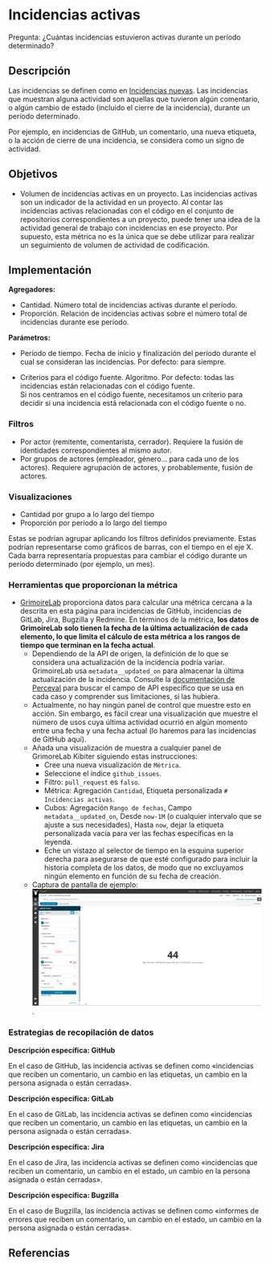 # Incidencias activas

Pregunta: ¿Cuántas incidencias estuvieron activas durante un período determinado?


## Descripción

Las incidencias se definen como en [Incidencias nuevas](https://github.com/chaoss/wg-evolution/blob/master/metrics/Issues_New.md). Las incidencias que muestran alguna actividad son aquellas que tuvieron algún comentario, o algún cambio de estado (incluido el cierre de la incidencia), durante un período determinado.

Por ejemplo, en incidencias de GitHub, un comentario, una nueva etiqueta, o la acción de cierre de una incidencia, se considera como un signo de actividad.


## Objetivos

* Volumen de incidencias activas en un proyecto. Las incidencias activas son un indicador de la actividad en un proyecto. Al contar las incidencias activas relacionadas con el código en el conjunto de repositorios correspondientes a un proyecto, puede tener una idea de la actividad general de trabajo con incidencias en ese proyecto. Por supuesto, esta métrica no es la única que se debe utilizar para realizar un seguimiento de volumen de actividad de codificación.


## Implementación

**Agregadores:**
* Cantidad. Número total de incidencias activas durante el período.
* Proporción. Relación de incidencias activas sobre el número total de incidencias durante ese período.

**Parámetros:**
* Período de tiempo. Fecha de inicio y finalización del período durante el cual se consideran las incidencias. Por defecto: para siempre.

* Criterios para el código fuente. Algoritmo. Por defecto: todas las incidencias están relacionadas con el código fuente.  
  Si nos centramos en el código fuente, necesitamos un criterio para decidir si una incidencia está relacionada con el código fuente o no.

### Filtros

* Por actor (remitente, comentarista, cerrador). Requiere la fusión de identidades correspondientes al mismo autor.
* Por grupos de actores (empleador, género... para cada uno de los actores). Requiere agrupación de actores, y probablemente, fusión de actores.


### Visualizaciones

* Cantidad por grupo a lo largo del tiempo
* Proporción por período a lo largo del tiempo

Estas se podrían agrupar aplicando los filtros definidos previamente. Estas podrían representarse como gráficos de barras, con el tiempo en el eje X. Cada barra representaría propuestas para cambiar el código durante un período determinado (por ejemplo, un mes).


### Herramientas que proporcionan la métrica

* [GrimoireLab](https://chaoss.github.io/grimoirelab) proporciona datos para calcular una métrica cercana a la descrita en esta página para incidencias de GitHub, incidencias de GitLab, Jira, Bugzilla y Redmine. En términos de la métrica, **los datos de GrimoireLab solo tienen la fecha de la última actualización de cada elemento, lo que limita el cálculo de esta métrica a los rangos de tiempo que terminan en la fecha actual**.
  - Dependiendo de la API de origen, la definición de lo que se considera una actualización de la incidencia podría variar. GrimoireLab usa `metadata__updated_on` para almacenar la última actualización de la incidencia. Consulte la [documentación de Perceval](https://perceval.readthedocs.io/en/latest/search.html?q=metadata_updated_on&check_keywords=yes&area=default) para buscar el campo de API específico que se usa en cada caso y comprender sus limitaciones, si las hubiera.
  - Actualmente, no hay ningún panel de control que muestre esto en acción. Sin embargo, es fácil crear una visualización que muestre el número de usos cuya última actividad ocurrió en algún momento entre una fecha y una fecha actual (lo haremos para las incidencias de GitHub aquí).
  - Añada una visualización de muestra a cualquier panel de GrimoreLab Kibiter siguiendo estas instrucciones:
    * Cree una nueva visualización de `Métrica`.
    * Seleccione el índice `github_issues`.
    * Filtro: `pull_request` es `falso`.
    * Métrica: Agregación `Cantidad`, Etiqueta personalizada `# Incidencias activas`.
    * Cubos: Agregación `Rango de fechas`, Campo `metadata__updated_on`, Desde `now-1M` (o cualquier intervalo que se ajuste a sus necesidades), Hasta `now`, dejar la etiqueta personalizada vacía para ver las fechas específicas en la leyenda.
    * Eche un vistazo al selector de tiempo en la esquina superior derecha para asegurarse de que esté configurado para incluir la historia completa de los datos, de modo que no excluyamos ningún elemento en función de su fecha de creación.
  - Captura de pantalla de ejemplo: ![GrimoireLab screenshot of metric issues_active](images/issues-active_grimoirelab.png).

### Estrategias de recopilación de datos

**Descripción específica: GitHub**

En el caso de GitHub, las incidencia activas se definen como «incidencias que reciben un comentario, un cambio en las etiquetas, un cambio en la persona asignada o están cerradas».

**Descripción específica: GitLab**

En el caso de GitLab, las incidencia activas se definen como «incidencias que reciben un comentario, un cambio en las etiquetas, un cambio en la persona asignada o están cerradas».

**Descripción específica: Jira**

En el caso de Jira, las incidencia activas se definen como «incidencias que reciben un comentario, un cambio en el estado, un cambio en la persona asignada o están cerradas».

**Descripción específica: Bugzilla**

En el caso de Bugzilla, las incidencia activas se definen como «informes de errores que reciben un comentario, un cambio en el estado, un cambio en la persona asignada o están cerradas».

## Referencias
